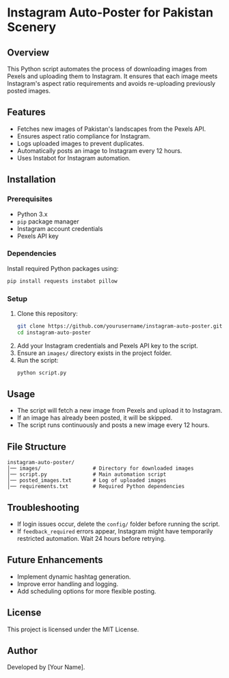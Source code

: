 # Instagram Auto-Poster for Pakistan Scenery

## Overview
This Python script automates the process of downloading images from Pexels and uploading them to Instagram. It ensures that each image meets Instagram's aspect ratio requirements and avoids re-uploading previously posted images.

## Features
- Fetches new images of Pakistan's landscapes from the Pexels API.
- Ensures aspect ratio compliance for Instagram.
- Logs uploaded images to prevent duplicates.
- Automatically posts an image to Instagram every 12 hours.
- Uses Instabot for Instagram automation.

## Installation
### Prerequisites
- Python 3.x
- `pip` package manager
- Instagram account credentials
- Pexels API key

### Dependencies
Install required Python packages using:
```sh
pip install requests instabot pillow
```

### Setup
1. Clone this repository:
   ```sh
   git clone https://github.com/yourusername/instagram-auto-poster.git
   cd instagram-auto-poster
   ```
2. Add your Instagram credentials and Pexels API key to the script.
3. Ensure an `images/` directory exists in the project folder.
4. Run the script:
   ```sh
   python script.py
   ```

## Usage
- The script will fetch a new image from Pexels and upload it to Instagram.
- If an image has already been posted, it will be skipped.
- The script runs continuously and posts a new image every 12 hours.

## File Structure
```
instagram-auto-poster/
│── images/                 # Directory for downloaded images
│── script.py               # Main automation script
│── posted_images.txt       # Log of uploaded images
│── requirements.txt        # Required Python dependencies
```

## Troubleshooting
- If login issues occur, delete the `config/` folder before running the script.
- If `feedback_required` errors appear, Instagram might have temporarily restricted automation. Wait 24 hours before retrying.

## Future Enhancements
- Implement dynamic hashtag generation.
- Improve error handling and logging.
- Add scheduling options for more flexible posting.

## License
This project is licensed under the MIT License.

## Author
Developed by [Your Name].

